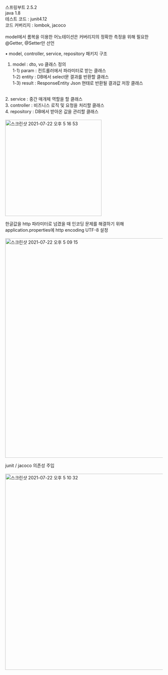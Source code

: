 스프링부트 2.5.2<br/>
java 1.8<br/>
테스트 코드 : junit4.12<br/>
코드 커버리지 : lombok, jacoco<br/>
<br/>
model에서 롬복을 이용한 어노테이션은 커버리지의 정확한 측정을 위해 필요한 @Getter, @Setter만 선언


• model, controller, service, repository 패키지 구조<br/>
1. model : dto, vo 클래스 정의<br/>
  1-1) param : 컨트롤러에서 파라미터로 받는 클래스<br/>
  1-2) entity :  DB에서 select문 결과를 반환할 클래스<br/>
  1-3) result : ResponseEntity Json 현태로 반환될 결과값 저장 클래스<br/>
  <br/>
2. service : 중간 매개체 역할을 할 클래스<br/>
3. controller : 비즈니스 로직 및 요청을 처리할 클래스<br/>
4. repository : DB에서 받아온 값을 관리할 클래스<br/>
<br/>
<img width="308" alt="스크린샷 2021-07-22 오후 5 16 53" src="https://user-images.githubusercontent.com/80495138/126609633-2920c19b-f020-49af-9efc-84ec43104d65.png">






한글값을 http 파라미터로 넘겼을 때 인코딩 문제를 해결하기 위해 application.properties에 http encoding UTF-8 설정<br/>
<br/>
<img width="702" alt="스크린샷 2021-07-22 오후 5 09 15" src="https://user-images.githubusercontent.com/80495138/126608016-fdddc47d-13aa-4dbf-9164-fc25a6c132cb.png">

junit / jacoco 의존성 주입<br/>
<br/>
<img width="627" alt="스크린샷 2021-07-22 오후 5 10 32" src="https://user-images.githubusercontent.com/80495138/126608220-cfa21716-42a8-4183-8f62-4e2bfe512966.png">

